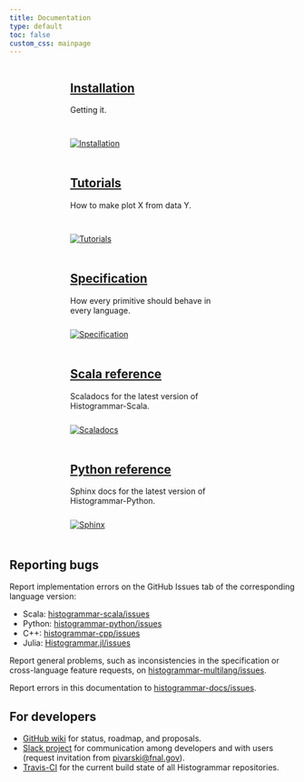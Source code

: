```yaml
---
title: Documentation
type: default
toc: false
custom_css: mainpage
---
```


<div style="text-align: center;">

<div style="width: 260px; vertical-align: top; display: inline-block; margin-right: 30px; margin-bottom: 20px; text-align: left;">
<h2><a href="install">Installation</a></h2>
<p style="height: 45px;">Getting it.</p>
<a href="install"><img src="images/install.png" style="margin: 0px;" alt="Installation"></a>
</div>

<div style="width: 260px; vertical-align: top; display: inline-block; margin-right: 30px; margin-bottom: 20px; text-align: left;">
<h2><a href="tutorials">Tutorials</a></h2>
<p style="height: 45px;">How to make plot X from data Y.</p>
<a href="tutorials"><img src="images/tutorials.png" style="margin: 0px;" alt="Tutorials"></a>
</div>

<div style="width: 260px; vertical-align: top; display: inline-block; margin-right: 30px; margin-bottom: 20px; text-align: left;">
<h2><a href="specification">Specification</a></h2>
<p style="height: 45px;">How every primitive should behave in every language.</p>
<a href="specification"><img src="images/specification.png" style="margin: 0px;" alt="Specification"></a>
</div>

<div style="width: 260px; vertical-align: top; display: inline-block; margin-right: 30px; margin-bottom: 20px; text-align: left;">
<h2><a href="http://histogrammar.org/scala/latest/#org.dianahep.histogrammar.package">Scala reference</a></h2>
<p style="height: 45px;">Scaladocs for the latest version of Histogrammar-Scala.</p>
<a href="http://histogrammar.org/scala/latest/#org.dianahep.histogrammar.package"><img src="images/scaladocs.png" style="margin: 0px;" alt="Scaladocs"></a>
</div>

<div style="width: 260px; vertical-align: top; display: inline-block; margin-right: 30px; margin-bottom: 20px; text-align: left;">
<h2><a href="http://histogrammar.org/python/latest/">Python reference</a></h2>
<p style="height: 45px;">Sphinx docs for the latest version of Histogrammar-Python.</p>
<a href="http://histogrammar.org/python/latest/"><img src="images/sphinx.png" style="margin: 0px;" alt="Sphinx"></a>
</div>

</div>

## Reporting bugs

Report implementation errors on the GitHub Issues tab of the corresponding language version:

   * Scala: [histogrammar-scala/issues](https://github.com/histogrammar/histogrammar-scala/issues)
   * Python: [histogrammar-python/issues](https://github.com/histogrammar/histogrammar-python/issues)
   * C++: [histogrammar-cpp/issues](https://github.com/histogrammar/histogrammar-cpp/issues)
   * Julia: [Histogrammar.jl/issues](https://github.com/histogrammar/Histogrammar.jl/issues)

Report general problems, such as inconsistencies in the specification or cross-language feature requests, on [histogrammar-multilang/issues](https://github.com/histogrammar/histogrammar-multilang/issues).

Report errors in this documentation to [histogrammar-docs/issues](https://github.com/histogrammar/histogrammar-docs/issues).

## For developers

   * [GitHub wiki](http://github.com/histogrammar/histogrammar-multilang/wiki) for status, roadmap, and proposals.
   * [Slack project](http://histogrammar.slack.com/) for communication among developers and with users (request invitation from [pivarski@fnal.gov](pivarski@fnal.gov)).
   * [Travis-CI](http://travis-ci.org/histogrammar) for the current build state of all Histogrammar repositories.
